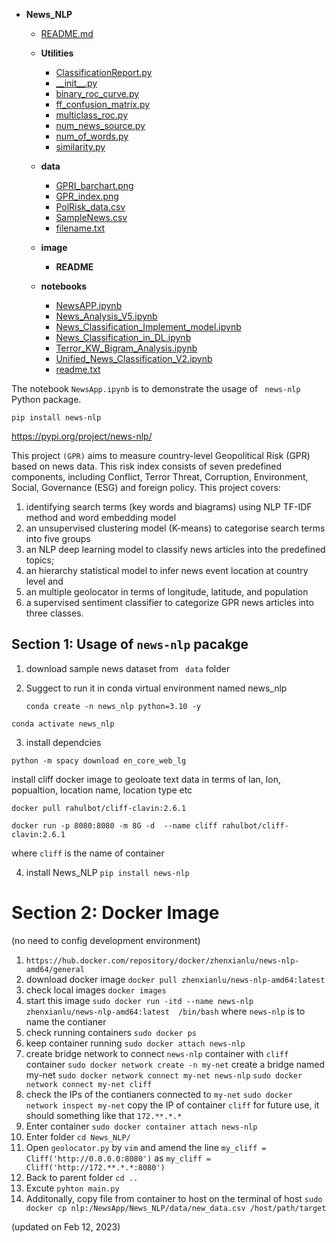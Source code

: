 - __News\_NLP__
  - [README.md](README.md)
  - __Utilities__

    - [ClassificationReport.py](Utilities/ClassificationReport.py)
    - [\_\_init\_\_.py](Utilities/__init__.py)
    - [binary\_roc\_curve.py](Utilities/binary_roc_curve.py)
    - [ff\_confusion\_matrix.py](Utilities/ff_confusion_matrix.py)
    - [multiclass\_roc.py](Utilities/multiclass_roc.py)
    - [num\_news\_source.py](Utilities/num_news_source.py)
    - [num\_of\_words.py](Utilities/num_of_words.py)
    - [similarity.py](Utilities/similarity.py)
  - __data__

    - [GPRI\_barchart.png](data/GPRI_barchart.png)
    - [GPR\_index.png](data/GPR_index.png)
    - [PolRisk\_data.csv](data/PolRisk_data.csv)
    - [SampleNews.csv](data/SampleNews.csv)
    - [filename.txt](data/filename.txt)
  - __image__

    - __README__
  - __notebooks__

    - [NewsAPP.ipynb](notebooks/NewsAPP.ipynb)
    - [News\_Analysis\_V5.ipynb](notebooks/News_Analysis_V5.ipynb)
    - [News\_Classification\_Implement\_model.ipynb](notebooks/News_Classification_Implement_model.ipynb)
    - [News\_Classification\_in\_DL.ipynb](notebooks/News_Classification_in_DL.ipynb)
    - [Terror\_KW\_Bigram\_Analysis.ipynb](notebooks/Terror_KW_Bigram_Analysis.ipynb)
    - [Unified\_News\_Classification\_V2.ipynb](notebooks/Unified_News_Classification_V2.ipynb)
    - [readme.txt](notebooks/readme.txt)

The notebook `NewsApp.ipynb` is to demonstrate the usage of ` news-nlp` Python package.

`pip install news-nlp`

https://pypi.org/project/news-nlp/

This project `(GPR)` aims to measure country-level Geopolitical Risk (GPR) based on news data. This risk index consists of seven predefined components, including Conflict, Terror Threat, Corruption, Environment, Social, Governance (ESG) and foreign policy. This project covers:

1. identifying search terms (key words and biagrams) using NLP TF-IDF method and word embedding model
2. an unsupervised clustering model (K-means) to categorise search terms into five groups
3. an NLP deep learning model to classify news articles into the predefined topics;
4. an hierarchy statistical model to infer news event location at country level and
5. an multiple geolocator in terms of longitude, latitude, and population
6. a supervised sentiment classifier to categorize GPR news articles into three classes.

## Section 1:   Usage of `news-nlp` pacakge

1. download sample news dataset from ` data` folder
2. Suggect to run it in conda virtual environment named news_nlp

   `conda create -n news_nlp python=3.10 -y`

`conda activate news_nlp`

3. install dependcies

`python -m spacy download en_core_web_lg`

install cliff docker image to geoloate text data in terms of lan, lon, popualtion, location name, location type etc

   `docker pull rahulbot/cliff-clavin:2.6.1`

   `docker run -p 8080:8080 -m 8G -d  --name cliff rahulbot/cliff-clavin:2.6.1`

where `cliff` is the name of container

4. install News_NLP `pip install news-nlp`

# Section 2: Docker Image

(no need to config development environment)

1. `https://hub.docker.com/repository/docker/zhenxianlu/news-nlp-amd64/general`
2. download docker image `docker pull zhenxianlu/news-nlp-amd64:latest`
3. check local images `docker images`
4. start this image `sudo docker run -itd --name news-nlp zhenxianlu/news-nlp-amd64:latest  /bin/bash` where `news-nlp` is to name the contianer
5. check running containers `sudo docker ps`
6. keep container running `sudo docker attach news-nlp`
7. create bridge network to connect `news-nlp` container with `cliff` container
   `sudo docker network create -n my-net`  create a bridge named my-net
   `sudo docker network connect my-net news-nlp`
   `sudo docker network connect my-net cliff`
8. check the IPs of the contianers connected to `my-net`
   `sudo docker network inspect my-net`
   copy the IP of container `cliff` for future use, it should something like that `172.**.*.*`
9. Enter container `sudo docker container attach news-nlp`
10. Enter folder  `cd News_NLP/`
11. Open `geolocator.py` by `vim` and amend the line `my_cliff = Cliff('http://0.0.0.0:8080')` as `my_cliff = Cliff('http://172.**.*.*:8080')`
12. Back to parent folder `cd ..`
13. Excute `pyhton main.py`
14. Additonally, copy file from  container to host on the terminal of host
    `sudo docker cp nlp:/NewsApp/News_NLP/data/new_data.csv /host/path/target`

   (updated on Feb 12, 2023)
